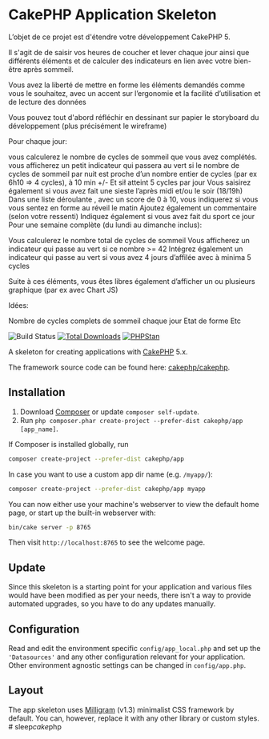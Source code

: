 # CakePHP Application Skeleton

L’objet de ce projet est d'étendre votre développement CakePHP 5.

Il s'agit de de saisir vos heures de coucher et lever chaque jour  ainsi que différents éléments et de calculer des indicateurs en lien avec votre bien-être après sommeil.



Vous avez la liberté de mettre en forme les éléments demandés comme vous le souhaitez, avec un accent sur l’ergonomie et la facilité d’utilisation et de lecture des données



Vous pouvez tout d'abord réfléchir en dessinant sur papier le storyboard du développement (plus précisément le wireframe)



Pour chaque jour:

vous calculerez le nombre de cycles de sommeil que vous avez complétés.
vous afficherez un petit indicateur qui passera au vert si le nombre de cycles de sommeil par nuit est proche d’un nombre entier de cycles (par ex 6h10 => 4 cycles), à 10 min +/-
Et sił atteint 5 cycles par jour
Vous saisirez également si vous avez fait une sieste l’après midi et/ou le soir (18/19h)
Dans une liste déroulante , avec un score de 0 à 10, vous indiquerez si vous vous sentez en forme au réveil le matin
Ajoutez également un commentaire (selon votre ressenti)
Indiquez également si vous avez fait du sport ce jour
Pour une semaine complète (du lundi au dimanche inclus):

Vous calculerez le nombre total de cycles de sommeil
Vous afficherez un indicateur qui passe au vert si ce nombre >= 42
Intégrez également un indicateur qui passe au vert si vous avez 4 jours d’affilée avec à minima 5 cycles


Suite à ces éléments, vous êtes libres également d’afficher un ou plusieurs graphique (par ex avec Chart JS)

Idées: 

Nombre de cycles complets de sommeil chaque jour
Etat de forme 
Etc










![Build Status](https://github.com/cakephp/app/actions/workflows/ci.yml/badge.svg?branch=master)
[![Total Downloads](https://img.shields.io/packagist/dt/cakephp/app.svg?style=flat-square)](https://packagist.org/packages/cakephp/app)
[![PHPStan](https://img.shields.io/badge/PHPStan-level%207-brightgreen.svg?style=flat-square)](https://github.com/phpstan/phpstan)

A skeleton for creating applications with [CakePHP](https://cakephp.org) 5.x.

The framework source code can be found here: [cakephp/cakephp](https://github.com/cakephp/cakephp).

## Installation

1. Download [Composer](https://getcomposer.org/doc/00-intro.md) or update `composer self-update`.
2. Run `php composer.phar create-project --prefer-dist cakephp/app [app_name]`.

If Composer is installed globally, run

```bash
composer create-project --prefer-dist cakephp/app
```

In case you want to use a custom app dir name (e.g. `/myapp/`):

```bash
composer create-project --prefer-dist cakephp/app myapp
```

You can now either use your machine's webserver to view the default home page, or start
up the built-in webserver with:

```bash
bin/cake server -p 8765
```

Then visit `http://localhost:8765` to see the welcome page.

## Update

Since this skeleton is a starting point for your application and various files
would have been modified as per your needs, there isn't a way to provide
automated upgrades, so you have to do any updates manually.

## Configuration

Read and edit the environment specific `config/app_local.php` and set up the
`'Datasources'` and any other configuration relevant for your application.
Other environment agnostic settings can be changed in `config/app.php`.

## Layout

The app skeleton uses [Milligram](https://milligram.io/) (v1.3) minimalist CSS
framework by default. You can, however, replace it with any other library or
custom styles.
#   s l e e p _ c a k e _ p h p 
 
 
